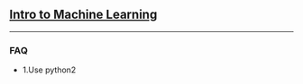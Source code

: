 ## [Intro to Machine Learning](./https://www.udacity.com/course/intro-to-machine-learning--ud120?utm_campaign=api&utm_medium=referral&utm_source=CourseTalk&affcode=E0ETd1pWQHYDUQ%253D%253D)


---
### FAQ
- 1.Use python2